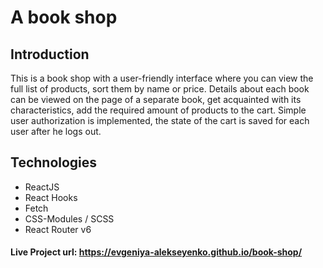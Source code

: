 # A book shop

## Introduction

This is a book shop with a user-friendly interface where you can view the full list of products, sort them by name or price. Details about each book can be viewed on the page of a separate book, get acquainted with its characteristics, add the required amount of products to the cart. Simple user authorization is implemented, the state of the cart is saved for each user after he logs out.

## Technologies

-   ReactJS
-   React Hooks
-   Fetch
-   CSS-Modules / SCSS
-   React Router v6

#### Live Project url: https://evgeniya-alekseyenko.github.io/book-shop/

